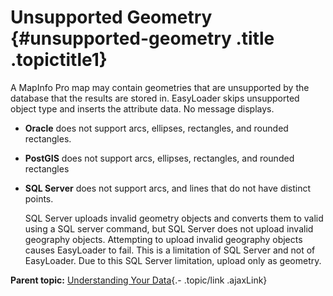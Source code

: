 Unsupported Geometry {#unsupported-geometry .title .topictitle1}
====================

<div class="body conbody">

A MapInfo Pro map may contain geometries that are unsupported by the
database that the results are stored in. EasyLoader skips unsupported
object type and inserts the attribute data. No message displays.

-   **Oracle** does not support arcs, ellipses, rectangles, and
    rounded rectangles.
-   **PostGIS** does not support arcs, ellipses, rectangles, and rounded
    rectangles
-   **SQL Server** does not support arcs, and lines that do not have
    distinct points.

    SQL Server uploads invalid geometry objects and converts them to
    valid using a SQL server command, but SQL Server does not upload
    invalid geography objects. Attempting to upload invalid geography
    objects causes EasyLoader to fail. This is a limitation of SQL
    Server and not of EasyLoader. Due to this SQL Server limitation,
    upload only as geometry.

</div>

<div class="related-links" functx="http://www.functx.com">

<div class="related-links-title">

</div>

<div class="familylinks">

<div class="parentlink">

**Parent topic:** [Understanding Your
Data](guide/../guide/understandingyourdata.html){.- .topic/link
.ajaxLink}

</div>

</div>

</div>
